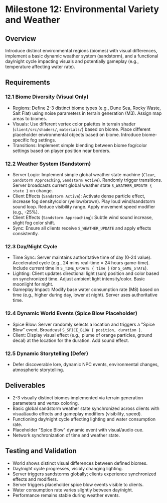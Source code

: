 # Milestone 12: Environmental Variety and Weather

## Overview
Introduce distinct environmental regions (biomes) with visual differences, implement a basic dynamic weather system (sandstorm), and a functional day/night cycle impacting visuals and potentially gameplay (e.g., temperature affecting water rate).

## Requirements

### 12.1 Biome Diversity (Visual Only)
- Regions: Define 2-3 distinct biome types (e.g., Dune Sea, Rocky Waste, Salt Flat) using noise parameters in terrain generation (M3). Assign map areas to biomes.
- Visuals: Use different vertex color palettes in terrain shader (`client/src/shaders/`, `materials/`) based on biome. Place different placeholder environmental objects based on biome. Introduce biome-specific fog settings.
- Transitions: Implement simple blending between biome fog/color settings based on player position near borders.

### 12.2 Weather System (Sandstorm)
- Server Logic: Implement simple global weather state machine (`Clear`, `Sandstorm Approaching`, `Sandstorm Active`). Randomly trigger transitions. Server broadcasts current global weather state `S_WEATHER_UPDATE { state }` on change.
- Client Effects (`Sandstorm Active`): Activate dense particle effect, increase fog density/color (yellow/brown). Play loud wind/sandstorm sound loop. Reduce visibility range. Apply movement speed modifier (e.g., -25%).
- Client Effects (`Sandstorm Approaching`): Subtle wind sound increase, slight fog color shift.
- Sync: Ensure all clients receive `S_WEATHER_UPDATE` and apply effects consistently.

### 12.3 Day/Night Cycle
- Time Sync: Server maintains authoritative time of day (0-24 value). Accelerated cycle (e.g., 24 mins real-time = 24 hours game-time). Include current time in `S_TIME_UPDATE { time }` (or `S_GAME_STATE`).
- Lighting: Client updates directional light (sun) position and color based on synchronized time. Adjust ambient light intensity/color. Basic moonlight for night.
- Gameplay Impact: Modify base water consumption rate (M8) based on time (e.g., higher during day, lower at night). Server uses authoritative time.

### 12.4 Dynamic World Events (Spice Blow Placeholder)
- Spice Blow: Server randomly selects a location and triggers a "Spice Blow" event. Broadcast `S_SPICE_BLOW { position, duration }`.
- Client: Display visual effect (e.g., plume of orange particles, ground decal) at the location for the duration. Add sound effect.

### 12.5 Dynamic Storytelling (Defer)
- Defer discoverable lore, dynamic NPC events, environmental changes, atmospheric storytelling.

## Deliverables
- 2-3 visually distinct biomes implemented via terrain generation parameters and vertex coloring.
- Basic global sandstorm weather state synchronized across clients with visual/audio effects and gameplay modifiers (visibility, speed).
- Functioning day/night cycle affecting lighting and water consumption rate.
- Placeholder "Spice Blow" dynamic event with visual/audio cue.
- Network synchronization of time and weather state.

## Testing and Validation
- World shows distinct visual differences between defined biomes.
- Day/night cycle progresses, visibly changing lighting.
- Server triggers sandstorms globally; clients experience synchronized effects and modifiers.
- Server triggers placeholder spice blow events visible to clients.
- Water consumption rate varies slightly between day/night.
- Performance remains stable during weather events.